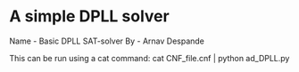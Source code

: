 # A simple DPLL solver

Name - Basic DPLL SAT-solver
By - Arnav Despande

This can be run using a cat command: cat CNF_file.cnf | python ad_DPLL.py
